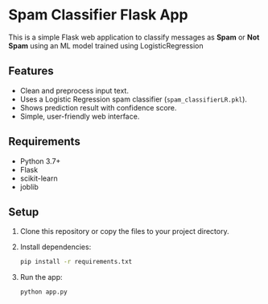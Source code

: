 # Spam Classifier Flask App

This is a simple Flask web application to classify messages as **Spam** or **Not Spam** using an ML model trained using LogisticRegression

## Features

- Clean and preprocess input text.
- Uses a Logistic Regression spam classifier (`spam_classifierLR.pkl`).
- Shows prediction result with confidence score.
- Simple, user-friendly web interface.

## Requirements

- Python 3.7+
- Flask
- scikit-learn
- joblib

## Setup

1. Clone this repository or copy the files to your project directory.

2. Install dependencies:

   ```bash
   pip install -r requirements.txt
   ```
3. Run the app:
    ```bash
    python app.py
    ```
